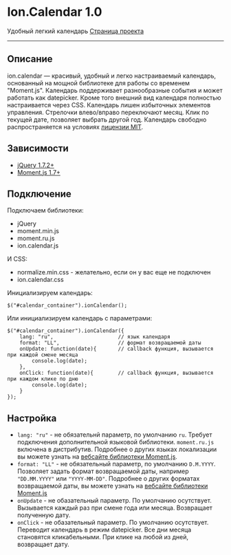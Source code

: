 # Ion.Calendar 1.0
Удобный легкий календарь <a href="http://ionden.com/a/plugins/ion.calendar/">Страница проекта</a>

***

## Описание
ion.calendar — красивый, удобный и легко настраиваемый календарь, основанный на мощной библиотеке для работы со временем "Moment.js". Календарь поддерживает разнообразные события и может работать как datepicker. Кроме того внешний вид календаря полностью настраивается через CSS.
Календарь лишен избыточных элементов управления. Стрелочки влево/вправо переключают месяц. Клик по текущей дате, позволяет выбрать другой год.
Календарь свободно распространяется на условиях <a href="http://ionden.com/a/licence.html">лицензии MIT</a>.

## Зависимости
* <a href="http://jquery.com/" target="_blank">jQuery 1.7.2+</a>
* <a href="http://momentjs.com/" target="_blank">Moment.js 1.7+</a>


## Подключение

Подключаем библиотеки:
* jQuery
* moment.min.js
* moment.ru.js
* ion.calendar.js

И CSS:
* normalize.min.css - желательно, если он у вас еще не подключен
* ion.calendar.css

Инициализируем календарь:
<pre><code>$("#calendar_container").ionCalendar();</code></pre>

Или инициализируем календарь с параметрами:
<pre><code>$("#calendar_container").ionCalendar({
    lang: "ru",                     // язык календаря
    format: "LL",                   // формат возвращаемой даты
    onUpdate: function(date){       // callback функция, вызывается при каждой смене месяца
        console.log(date);
    },
    onClick: function(date){        // callback функция, вызывается при каждом клике по дню
        console.log(date);
    }
});
</code></pre>


## Настройка

* <code>lang: "ru"</code> - не обязательнй параметр, по умолчанию <code>ru</code>. Требует подключения дополнительной языковой библиотеки. <code>moment.ru.js</code> включена в дистрибутив. Подробнее о других языках локализации вы можете узнать на <a href="http://momentjs.com/docs/#/i18n/changing-language/">вебсайте библиотеки Moment.js</a>.
* <code>format: "LL"</code> - не обязательный параметр, по умолчанию <code>D.M.YYYY</code>. Позволяет задать формат возвращаемой даты, например <code>"DD.MM.YYYY"</code> или <code>"YYYY-MM-DD"</code>. Подробнее о других форматах возвращаемой даты, вы можете узнать на <a href="http://momentjs.com/docs/#/displaying/format/">вебсайте библиотеки Moment.js</a>
* <code>onUpdate</code> - не обазательный параметр. По умолчанию осутствует. Вызывается каждый раз при смене года или месяца. Возвращает полученную дату.
* <code>onClick</code> - не обазательный параметр. По умолчанию осутствует. Переводит календарь в режим datepicker. Все дни месяца становятся кликабельными. При клике на любой из дней, возвращает дату.